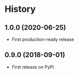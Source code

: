 History
=======

1.0.0 (2020-06-25)
------------------

* First production-ready release

0.9.0 (2018-09-01)
------------------

* First release on PyPI.
